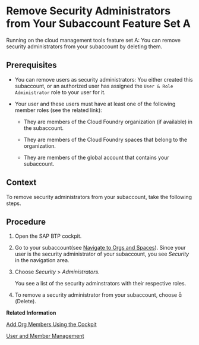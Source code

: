 <!-- loio7709195cab8d4807be08b0b5167e1940 -->

<link rel="stylesheet" type="text/css" href="../css/sap-icons.css"/>

# Remove Security Administrators from Your Subaccount Feature Set A

Running on the cloud management tools feature set A: You can remove security administrators from your subaccount by deleting them.



<a name="loio7709195cab8d4807be08b0b5167e1940__prereq_q24_by4_4cb"/>

## Prerequisites

-   You can remove users as security administrators: You either created this subaccount, or an authorized user has assigned the `User & Role Administrator` role to your user for it.

-   Your user and these users must have at least one of the following member roles \(see the related link\):

    -   They are members of the Cloud Foundry organization \(if available\) in the subaccount.

    -   They are members of the Cloud Foundry spaces that belong to the organization.

    -   They are members of the global account that contains your subaccount.





<a name="loio7709195cab8d4807be08b0b5167e1940__context_qsr_ry5_4cb"/>

## Context

To remove security administrators from your subaccount, take the following steps.



<a name="loio7709195cab8d4807be08b0b5167e1940__steps_rsr_ry5_4cb"/>

## Procedure

1.  Open the SAP BTP cockpit.

2.  Go to your subaccount\(see [Navigate to Orgs and Spaces](navigate-to-orgs-and-spaces-5bf8735.md)\). Since your user is the security administrator of your subaccount, you see *Security* in the navigation area.

3.  Choose *Security* \> *Administrators*.

    You see a list of the security adminstrators with their respective roles.

4.  To remove a security administrator from your subaccount, choose <span class="SAP-icons"></span> \(Delete\).


**Related Information**  


[Add Org Members Using the Cockpit](add-org-members-using-the-cockpit-a4eeaf1.md "Add users as org members and assign roles to grant the users access to information, such as user and quota information in a Cloud Foundry org.")



[User and Member Management](../10-concepts/user-and-member-management-cc1c676.md "On SAP BTP, member management happens at all levels from global account to environment, while user management is done for business applications.")

